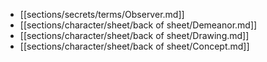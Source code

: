 - [[sections/secrets/terms/Observer.md]]
- [[sections/character/sheet/back of sheet/Demeanor.md]]
- [[sections/character/sheet/back of sheet/Drawing.md]]
- [[sections/character/sheet/back of sheet/Concept.md]]